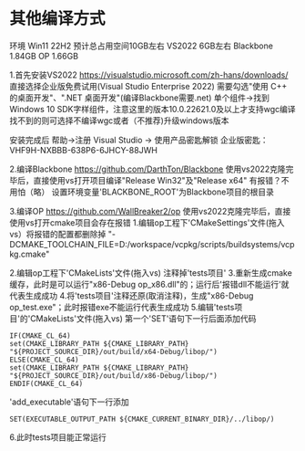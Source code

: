 # 其他编译方式

环境
  Win11 22H2
预计总占用空间10GB左右
VS2022 6GB左右
Blackbone 1.84GB
OP 1.66GB

1.首先安装VS2022
https://visualstudio.microsoft.com/zh-hans/downloads/
直接选择企业版免费试用(Visual Studio Enterprise 2022)
需要勾选"使用 C++ 的桌面开发"、".NET 桌面开发"(编译Blackbone需要.net)
单个组件->找到Windows 10 SDK字样组件，注意这里的版本10.0.22621.0及以上才支持wgc编译
找不到的则可选择不编译wgc或者（不推荐)升级windows版本

安装完成后
帮助->注册 Visual Studio -> 使用产品密匙解锁
企业版密匙：VHF9H-NXBBB-638P6-6JHCY-88JWH

2.编译Blackbone
https://github.com/DarthTon/Blackbone
使用vs2022克隆完毕后，直接使用vs打开项目编译"Release Win32"及"Release x64"
有报错？不用怕（略）
设置环境变量'BLACKBONE_ROOT'为Blackbone项目的根目录

3.编译OP
https://github.com/WallBreaker2/op
使用vs2022克隆完毕后，直接使用vs打开cmake项目会存在报错
1.编辑op工程下'CMakeSettings'文件(拖入vs）将报错的配置都删除掉
    "-DCMAKE_TOOLCHAIN_FILE=D:/workspace/vcpkg/scripts/buildsystems/vcpkg.cmake"

2.编辑op工程下'CMakeLists'文件(拖入vs) 注释掉'tests项目'
3.重新生成cmake缓存，此时是可以运行"x86-Debug op_x86.dll"的；运行后'报错dll不能运行'就代表生成成功
4.将'tests项目'注释还原(取消注释)，生成"x86-Debug op_test.exe"；此时报错exe不能运行代表生成成功
5.编辑'tests项目'的'CMakeLists'文件(拖入vs) 第一个'SET'语句下一行后面添加代码
```
IF(CMAKE_CL_64)
set(CMAKE_LIBRARY_PATH ${CMAKE_LIBRARY_PATH} "${PROJECT_SOURCE_DIR}/out/build/x64-Debug/libop/")
ELSE(CMAKE_CL_64)
set(CMAKE_LIBRARY_PATH ${CMAKE_LIBRARY_PATH} "${PROJECT_SOURCE_DIR}/out/build/x86-Debug/libop/")
ENDIF(CMAKE_CL_64)
```
'add_executable'语句下一行添加
```
SET(EXECUTABLE_OUTPUT_PATH ${CMAKE_CURRENT_BINARY_DIR}/../libop/)
```
6.此时tests项目能正常运行